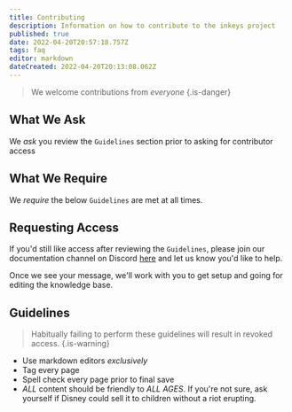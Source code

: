 ```yaml
---
title: Contributing
description: Information on how to contribute to the inkeys project
published: true
date: 2022-04-20T20:57:18.757Z
tags: faq
editor: markdown
dateCreated: 2022-04-20T20:13:08.062Z
---
```


>  We welcome contributions from *everyone*
{.is-danger}

## What We Ask

We *ask* you review the `Guidelines` section prior to asking for contributor access

## What We Require

We *require* the below `Guidelines` are met at all times.

## Requesting Access

If you'd still like access after reviewing the `Guidelines`, please join our documentation channel on Discord [here](https://discord.gg/e5uByzXCN9) and let us know you'd like to help. 

Once we see your message, we'll work with you to get setup and going for editing the knowledge base.

## Guidelines

> Habitually failing to perform these guidelines will result in revoked access.
{.is-warning}

- Use markdown editors *exclusively*
- Tag every page
- Spell check every page prior to final save
- *ALL* content should be friendly to *ALL AGES*. If you're not sure, ask yourself if Disney could sell it to children without a riot erupting.